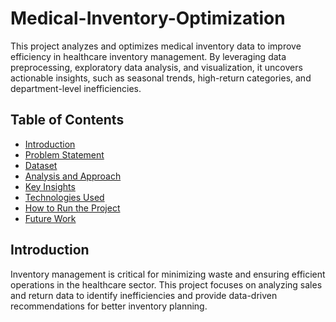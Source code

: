 # Medical-Inventory-Optimization

This project analyzes and optimizes medical inventory data to improve efficiency in healthcare inventory management. By leveraging data preprocessing, exploratory data analysis, and visualization, it uncovers actionable insights, such as seasonal trends, high-return categories, and department-level inefficiencies.

## Table of Contents
- [Introduction](#introduction)
- [Problem Statement](#problem-statement)
- [Dataset](#dataset)
- [Analysis and Approach](#analysis-and-approach)
- [Key Insights](#key-insights)
- [Technologies Used](#technologies-used)
- [How to Run the Project](#how-to-run-the-project)
- [Future Work](#future-work)

## Introduction

Inventory management is critical for minimizing waste and ensuring efficient operations in the healthcare sector. This project focuses on analyzing sales and return data to identify inefficiencies and provide data-driven recommendations for better inventory planning.
